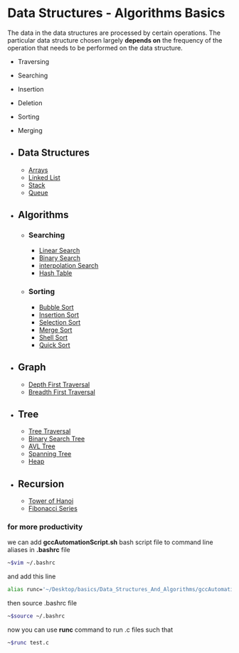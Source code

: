# Data Structures - Algorithms Basics

The data in the data structures are processed by certain operations. The particular data structure chosen largely __depends on__ the frequency of the operation that needs to be performed on the data structure.

- Traversing
- Searching
- Insertion
- Deletion
- Sorting
- Merging

- ## Data Structures
  
  - [Arrays](1.0_Arrays)
  - [Linked List](1.1_Linked_List)
  - [Stack](1.2_Stack)
  - [Queue](1.3_Queue)

- ## Algorithms

  - ### Searching

    - [Linear Search](2.1.0_Linear_Search)
    - [Binary Search](2.1.1_Binary_Search)
    - [interpolation Search](2.1.2_Interpolation_Search)
    - [Hash Table](2.1.3_Hash_Table)
  
  - ### Sorting
  
    - [Bubble Sort](2.2.0_Bubble_Sort)
    - [Insertion Sort](2.2.1_Insertion_Sort)
    - [Selection Sort](2.2.2_Selection_Sort)
    - [Merge Sort](2.2.3_Merge_Sort)
    - [Shell Sort](2.2.4_Shell_Sort)
    - [Quick Sort](2.2.5_Quick_Sort)

- ## Graph

  - [Depth First Traversal](3.0_DFT)
  - [Breadth First Traversal](3.1_BFT)

- ## Tree

  - [Tree Traversal](4.0_Tree_Traversal)
  - [Binary Search Tree](4.1_Binary_Search_Tree)
  - [AVL Tree](4.2_AVL_Tree)
  - [Spanning Tree](4.3_Spanning_Tree)
  - [Heap](4.4_Heap)
  
- ## Recursion

  - [Tower of Hanoi](5.0_Tower_Of_Hanoi)
  - [Fibonacci Series](5.1_Fibonacci_Series)

### for more productivity

we can add __gccAutomationScript.sh__ bash script file to command line aliases in __.bashrc__ file

```bash
~$vim ~/.bashrc 
```

and add this line

```sh
alias runc='~/Desktop/basics/Data_Structures_And_Algorithms/gccAutomationScript.sh'
```

then source .bashrc file

```bash
~$source ~/.bashrc
```

now you can use __runc__ command to run .c files such that

```bash
~$runc test.c
```
